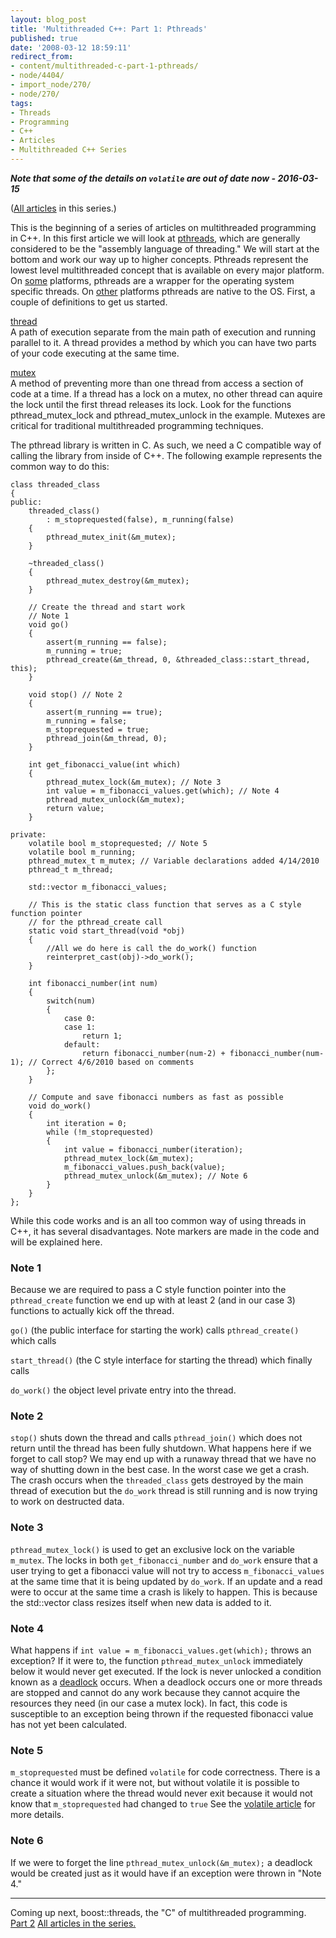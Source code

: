 ```yaml
---
layout: blog_post
title: 'Multithreaded C++: Part 1: Pthreads'
published: true
date: '2008-03-12 18:59:11'
redirect_from:
- content/multithreaded-c-part-1-pthreads/
- node/4404/
- import_node/270/
- node/270/
tags:
- Threads
- Programming
- C++
- Articles
- Multithreaded C++ Series
---
```


***Note that some of the details on `volatile` are out of date now - 2016-03-15***

([All articles](/tags/multithreaded-c-series) in this series.) 

This is the beginning of a series of articles on multithreaded programming in C++. In this first article we will look at [pthreads](https://computing.llnl.gov/tutorials/pthreads/), which are generally considered to be the "assembly language of threading." We will start at the bottom and work our way up to higher concepts. Pthreads represent the lowest level multithreaded concept that is available on every major platform. On [some](http://sourceware.org/pthreads-win32/) platforms, pthreads are a wrapper for the operating system specific threads. On [other](http://en.wikipedia.org/wiki/Native_POSIX_Thread_Library) platforms pthreads are native to the OS. First, a couple of definitions to get us started.

[thread](http://en.wikipedia.org/wiki/Thread_%28computer_science%29)  
A path of execution separate from the main path of execution and running parallel to it. A thread provides a method by which you can have two parts of your code executing at the same time.

[mutex](http://en.wikipedia.org/wiki/Mutual_exclusion)  
A method of preventing more than one thread from access a section of code at a time. If a thread has a lock on a mutex, no other thread can aquire the lock until the first thread releases its lock. Look for the functions pthread_mutex_lock and pthread_mutex_unlock in the example. Mutexes are critical for traditional multithreaded programming techniques.

The pthread library is written in C. As such, we need a C compatible way of calling the library from inside of C++. The following example represents the common way to do this:

    class threaded_class
    {
    public:
        threaded_class()
            : m_stoprequested(false), m_running(false)
        {
            pthread_mutex_init(&m_mutex);
        }

        ~threaded_class()
        {
            pthread_mutex_destroy(&m_mutex);
        }

        // Create the thread and start work
        // Note 1
        void go() 
        {
            assert(m_running == false);
            m_running = true;
            pthread_create(&m_thread, 0, &threaded_class::start_thread, this);
        }

        void stop() // Note 2
        {
            assert(m_running == true);
            m_running = false;
            m_stoprequested = true;
            pthread_join(&m_thread, 0);
        }

        int get_fibonacci_value(int which)
        {
            pthread_mutex_lock(&m_mutex); // Note 3 
            int value = m_fibonacci_values.get(which); // Note 4 
            pthread_mutex_unlock(&m_mutex);
            return value;
        }

    private:
        volatile bool m_stoprequested; // Note 5
        volatile bool m_running;
        pthread_mutex_t m_mutex; // Variable declarations added 4/14/2010
        pthread_t m_thread;
        
        std::vector m_fibonacci_values;

        // This is the static class function that serves as a C style function pointer
        // for the pthread_create call
        static void start_thread(void *obj)
        {
            //All we do here is call the do_work() function
            reinterpret_cast(obj)->do_work();
        }

        int fibonacci_number(int num)
        {
            switch(num)
            {
                case 0:
                case 1:
                    return 1;
                default:
                    return fibonacci_number(num-2) + fibonacci_number(num-1); // Correct 4/6/2010 based on comments
            };
        }    

        // Compute and save fibonacci numbers as fast as possible
        void do_work()
        {
            int iteration = 0;
            while (!m_stoprequested)
            {
                int value = fibonacci_number(iteration);
                pthread_mutex_lock(&m_mutex);
                m_fibonacci_values.push_back(value);
                pthread_mutex_unlock(&m_mutex); // Note 6
            }
        }                    
    };

While this code works and is an all too common way of using threads in C++, it has several disadvantages. Note markers are made in the code and will be explained here.

### Note 1  

Because we are required to pass a C style function pointer into the `pthread_create` function we end up with at least 2 (and in our case 3) functions to actually kick off the thread.

`go()` (the public interface for starting the work) calls `pthread_create()` which calls

`start_thread()` (the C style interface for starting the thread) which finally calls

`do_work()` the object level private entry into the thread.

### Note 2  

`stop()` shuts down the thread and calls `pthread_join()` which does not return until the thread has been fully shutdown. What happens here if we forget to call stop? We may end up with a runaway thread that we have no way of shutting down in the best case. In the worst case we get a crash. The crash occurs when the `threaded_class` gets destroyed by the main thread of execution but the `do_work` thread is still running and is now trying to work on destructed data.

### Note 3  

`pthread_mutex_lock()` is used to get an exclusive lock on the variable `m_mutex`. The locks in both `get_fibonacci_number` and `do_work` ensure that a user trying to get a fibonacci value will not try to access `m_fibonacci_values` at the same time that it is being updated by `do_work`. If an update and a read were to occur at the same time a crash is likely to happen. This is because the std::vector class resizes itself when new data is added to it.

### Note 4  

What happens if `int value = m_fibonacci_values.get(which);` throws an exception? If it were to, the function `pthread_mutex_unlock` immediately below it would never get executed. If the lock is never unlocked a condition known as a [deadlock](http://en.wikipedia.org/wiki/Deadlock) occurs. When a deadlock occurs one or more threads are stopped and cannot do any work because they cannot acquire the resources they need (in our case a mutex lock). In fact, this code is susceptible to an exception being thrown if the requested fibonacci value has not yet been calculated.

### Note 5  

`m_stoprequested` must be defined `volatile` for code correctness. There is a chance it would work if it were not, but without volatile it is possible to create a situation where the thread would never exit because it would not know that `m_stoprequested` had changed to `true` See the [volatile article](/import_node/272) for more details.

### Note 6  

If we were to forget the line `pthread_mutex_unlock(&m_mutex);` a deadlock would be created just as it would have if an exception were thrown in "Note 4."

---------------------------------------------------------------------------------------------------------

Coming up next, boost::threads, the "C" of multithreaded programming. [Part 2](/import_node/277) [All articles in the series.](/tags/multithreaded-c-series)

